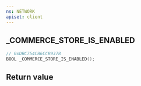 ```yaml
---
ns: NETWORK
apiset: client
---
```

## _COMMERCE_STORE_IS_ENABLED

```c
// 0xDBC754CB6CCB9378
BOOL _COMMERCE_STORE_IS_ENABLED();
```



## Return value

